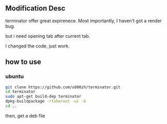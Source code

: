 ## Modification Desc

terminator offer great expirenece. Most importantly, I haven't got a render bug.

but i need opening tab after current tab.

I changed the code, just work.

## how to use

### ubuntu

```sh
git clone https://github.com/x000zh/terminator.git
cd terminator
sudo apt-get build-dep terminator
dpkg-buildpackage -rfakeroot -uc -b
cd ..
```

then, get a deb file
